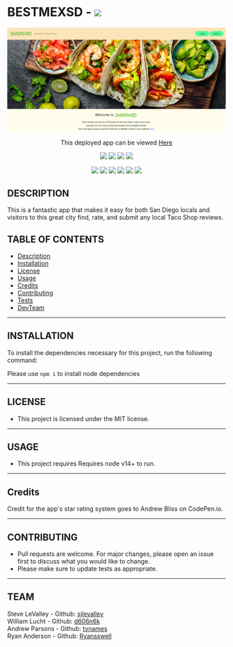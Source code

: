 # BESTMEXSD - ![](https://img.shields.io/badge/License-MIT-yellow.svg)

![App Screenshot](AppScreenShot.png "Description")

<p align="center">This deployed app can be viewed <a href="https://bestmexsd-appage.herokuapp.com/" target="_blank">Here</a></p>

<p align="center">
    <img src="https://img.shields.io/github/repo-size/tvnames/BestMexSD" />
    <img src="https://img.shields.io/github/languages/top/tvnames/BestMexSD"  />
    <img src="https://img.shields.io/github/issues/tvnames/BestMexSD" />
    <img src="https://img.shields.io/github/last-commit/tvnames/BestMexSD" >

</p>
  
<p align="center">
    <img src="https://img.shields.io/badge/Javascript-yellow" />
    <img src="https://img.shields.io/badge/express-orange" />
    <img src="https://img.shields.io/badge/DataBase-MongoDB-green"  />
    <img src="https://img.shields.io/badge/Deploy%3A-Heroku-pink"  />
    <img src="https://img.shields.io/badge/splide-js-yellowgreen"  />
    <img src="https://img.shields.io/badge/bootstrap-v4-blue"  />
    <!-- <img src="https://img.shields.io/badge/license-MIT-blue" /> -->
</p>

## DESCRIPTION

This is a fantastic app that makes it easy for both San Diego locals and visitors to this great city find, rate, and submit any local Taco Shop reviews.

## TABLE OF CONTENTS

- [Description](#description)
- [Installation](#Installation)
- [License](#License)
- [Usage](#Usage)
- [Credits](#Credits)
- [Contributing](#Contributing)
- [Tests](#Tests)
- [DevTeam](#Team)
<hr>

## INSTALLATION

To install the dependencies necessary for this project, run the following command:

Please use `npm i` to install node dependencies

<hr>

## LICENSE

- This project is licensed under the MIT license.
<hr>

## USAGE

- This project requires Requires node v14+ to run.
<hr>

## Credits

Credit for the app's star rating system goes to Andrew Bliss on CodePen.io.

<hr>

## CONTRIBUTING

- Pull requests are welcome. For major changes, please open an issue first to discuss what you would like to change.
- Please make sure to update tests as appropriate.
<hr>

## TEAM

Steve LeValley - Github: [sjlevalley](https://www.github.com/sjlevalley)<br>
William Lucht - Github: [d606n6k](https://github.com/d606n6k)<br>
Andrew Parsons - Github: [tvnames](https://github.com/tvnames)<br>
Ryan Anderson - Github: [Ryansswell](https://github.com/Ryansswell)<br>
